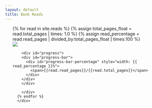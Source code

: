 ```yaml
---
layout: default
title: Book Reads
---
```


<ul class="posts">
      <!-- <a href="{{ site.github.url }}{{ read.url }}">{{ read.title }}</a> -->
      <!-- {{ read.title }}<br/> -->
      <!-- {{ read.author }} -->
      <div class="row">
      {% for read in site.reads %}
        {% assign total_pages_float = read.total_pages | times: 1.0 %}
        {% assign read_percentage = read.read_pages | divided_by:total_pages_float  | times:100 %}
        <div class="column">
          <div class="img-container image is-256x256">
              <img src="../assets/images/{{read.img}}" />
          </div>

        <div id="progress">
        <div id="progress-bar">
          <div id="progress-bar-percentage" style="width: {{ read_percentage }}%">
            <span>{{read.read_pages}}/{{read.total_pages}}</span>
          </div>
        </div>
        </div>

        </div>
      {% endfor %}
      </div>
</ul>
<!-- a href="{{ site.url }}{{ site.baseurl }}{{ page.url }}">{{ page.title }} -->